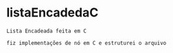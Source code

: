 # listaEncadedaC
    Lista Encadeada feita em C
    
    fiz implementações de nó em C e estruturei o arquivo 
